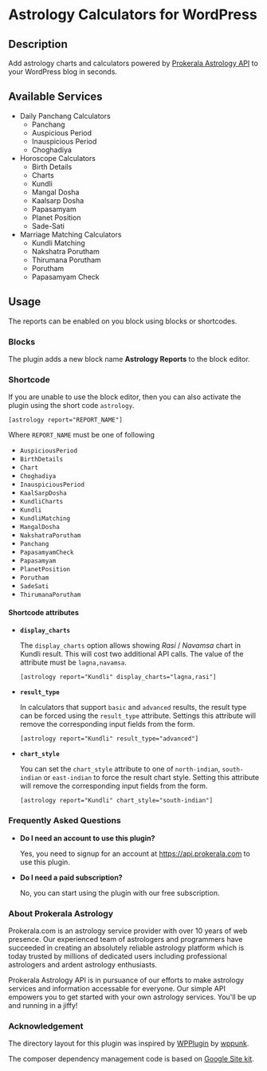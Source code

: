 # Astrology Calculators for WordPress

## Description

Add astrology charts and calculators powered by [Prokerala Astrology API](https://api.prokerala.com) to your WordPress blog in seconds.

## Available Services

- Daily Panchang Calculators
  - Panchang
  - Auspicious Period
  - Inauspicious Period
  - Choghadiya
- Horoscope Calculators
  - Birth Details
  - Charts
  - Kundli
  - Mangal Dosha
  - Kaalsarp Dosha
  - Papasamyam
  - Planet Position
  - Sade-Sati
- Marriage Matching Calculators
  - Kundli Matching
  - Nakshatra Porutham
  - Thirumana Porutham
  - Porutham
  - Papasamyam Check

## Usage

The reports can be enabled on you block using blocks or shortcodes.

### Blocks

The plugin adds a new block name **Astrology Reports** to the block editor.

### Shortcode

If you are unable to use the block editor, then you can also activate the plugin using the short code `astrology`.

```
[astrology report="REPORT_NAME"]
```

Where `REPORT_NAME` must be one of following

- `AuspiciousPeriod`
- `BirthDetails`
- `Chart`
- `Choghadiya`
- `InauspiciousPeriod`
- `KaalSarpDosha`
- `KundliCharts`
- `Kundli`
- `KundliMatching`
- `MangalDosha`
- `NakshatraPorutham`
- `Panchang`
- `PapasamyamCheck`
- `Papasamyam`
- `PlanetPosition`
- `Porutham`
- `SadeSati`
- `ThirumanaPorutham`

#### Shortcode attributes

- **`display_charts`**

   The `display_charts` option allows showing _Rasi_ / _Navamsa_ chart in Kundli result. This will cost two additional API calls. The value of the attribute must be `lagna,navamsa`.

   ```
   [astrology report="Kundli" display_charts="lagna,rasi"]
   ```

- **`result_type`**

   In calculators that support `basic` and `advanced` results, the result type can be forced using the `result_type` attribute. Settings this attribute will remove the corresponding input fields from the form.

   ```
   [astrology report="Kundli" result_type="advanced"]
   ```

- **`chart_style`**

   You can set the `chart_style` attribute to one of `north-indian`, `south-indian` or `east-indian` to force the result chart style. Setting this attribute will remove the corresponding input fields from the form.

   ```
   [astrology report="Kundli" chart_style="south-indian"]
   ```

### Frequently Asked Questions

- __Do I need an account to use this plugin?__

   Yes, you need to signup for an account at https://api.prokerala.com to use this plugin.

- __Do I need a paid subscription?__

   No, you can start using the plugin with our free subscription.

### About Prokerala Astrology

Prokerala.com is an astrology service provider with over 10 years of web presence. Our experienced team of astrologers and programmers have succeeded in creating an absolutely reliable astrology platform which is today trusted by millions of dedicated users including professional astrologers and ardent astrology enthusiasts.

Prokerala Astrology API is in pursuance of our efforts to make astrology services and information accessable for everyone. Our simple API empowers you to get started with your own astrology services. You'll be up and running in a jiffy!


### Acknowledgement

The directory layout for this plugin was inspired by [WPPlugin](https://github.com/wppunk/WPPlugin) by [wppunk](https://github.com/wppunk).

The composer dependency management code is based on [Google Site kit](https://github.com/google/site-kit-wp).
